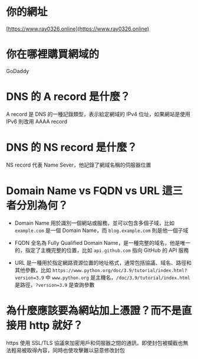 # 你的網址
[https://www.ray0326.online](https://www.ray0326.online)

# 你在哪裡購買網域的
GoDaddy

# DNS 的 A record 是什麼？
A record 是 DNS 的一種記錄類型，表示給定網域的 IPv4 位址，如果網站是使用 IPv6 則改用 AAAA record

# DNS 的 NS record 是什麼？
NS record 代表 Name Sever，他記錄了網域名稱的伺服器位置

# Domain Name vs FQDN vs URL 這三者分別為何？
- Domain Name 用於識別一個網站或服務，並可以包含多個子域，比如 `example.com` 是一個 Domain Name，而 `blog.example.com` 則是他一個子域

- FQDN 全名為 Fully Qualified Domain Name，是一種完整的域名，他是唯一的，指定了主機完整的位置，比如 `api.github.com` 指向 GitHub 的 API 服務

- URL 是一種用於指定網路資源位置的地址格式，通常包括協議、域名、路徑和其他參數，比如 `https://www.python.org/doc/3.9/tutorial/index.html?version=3.9` 中 `www.python.org` 是主機名，`/doc/3.9/tutorial/index.html` 是路徑，`?version=3.9` 是查詢參數

# 為什麼應該要為網站加上憑證？而不是直接用 http 就好？
https 使用 SSL/TLS 協議來加密用戶和伺服器之間的通訊，即使封包被攔截也無法輕易被取得內容，同時也使攻擊難以惡意修改封包